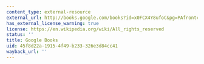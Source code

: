 ```yaml
---
content_type: external-resource
external_url: http://books.google.com/books?id=x0FCX4Y8ufoC&pg=PAfrontcover
has_external_license_warning: true
license: https://en.wikipedia.org/wiki/All_rights_reserved
status: ''
title: Google Books
uid: 45f8d22a-1915-4f49-b233-326e3d84cc41
wayback_url: ''
---
```

